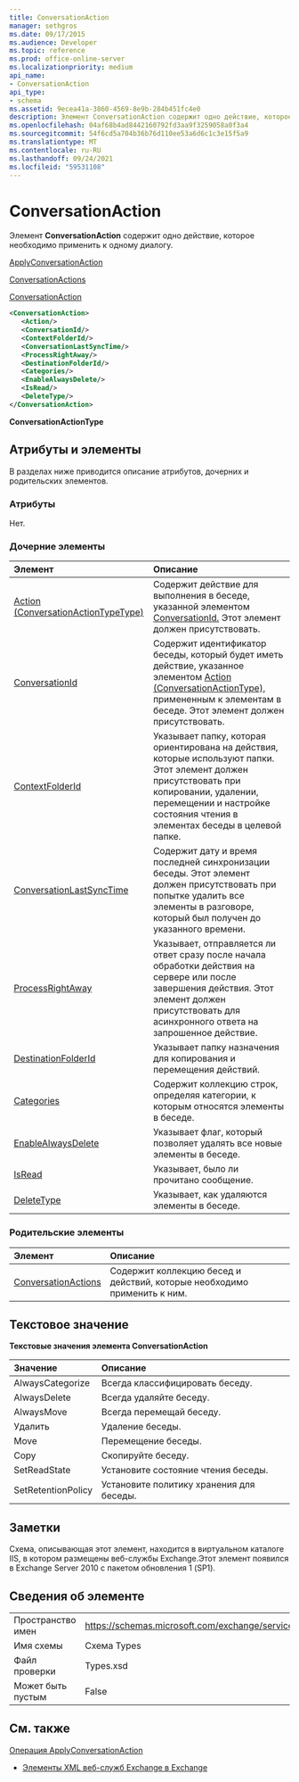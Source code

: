 ```yaml
---
title: ConversationAction
manager: sethgros
ms.date: 09/17/2015
ms.audience: Developer
ms.topic: reference
ms.prod: office-online-server
ms.localizationpriority: medium
api_name:
- ConversationAction
api_type:
- schema
ms.assetid: 9ecea41a-3860-4569-8e9b-284b451fc4e0
description: Элемент ConversationAction содержит одно действие, которое необходимо применить к одному диалогу.
ms.openlocfilehash: 04af68b4ad8442160792fd3aa9f3259058a0f3a4
ms.sourcegitcommit: 54f6cd5a704b36b76d110ee53a6d6c1c3e15f5a9
ms.translationtype: MT
ms.contentlocale: ru-RU
ms.lasthandoff: 09/24/2021
ms.locfileid: "59531108"
---
```

# <a name="conversationaction"></a>ConversationAction

Элемент **ConversationAction** содержит одно действие, которое необходимо применить к одному диалогу. 
  
[ApplyConversationAction](applyconversationaction.md)
  
[ConversationActions](conversationactions.md)
  
[ConversationAction](conversationaction.md)
  
```XML
<ConversationAction>
   <Action/>
   <ConversationId/>
   <ContextFolderId/>
   <ConversationLastSyncTime/>
   <ProcessRightAway/>
   <DestinationFolderId/>
   <Categories/>
   <EnableAlwaysDelete/>
   <IsRead/>
   <DeleteType/>
</ConversationAction>
```

 **ConversationActionType**
## <a name="attributes-and-elements"></a>Атрибуты и элементы

В разделах ниже приводится описание атрибутов, дочерних и родительских элементов.
  
### <a name="attributes"></a>Атрибуты

Нет.
  
### <a name="child-elements"></a>Дочерние элементы

|**Элемент**|**Описание**|
|:-----|:-----|
|[Action (ConversationActionTypeType)](action-conversationactiontypetype.md) <br/> |Содержит действие для выполнения в беседе, указанной элементом [ConversationId.](conversationid.md) Этот элемент должен присутствовать.  <br/> |
|[ConversationId](conversationid.md) <br/> |Содержит идентификатор беседы, который будет иметь действие, указанное элементом [Action (ConversationActionType),](action-conversationactiontypetype.md) примененным к элементам в беседе. Этот элемент должен присутствовать.  <br/> |
|[ContextFolderId](contextfolderid.md) <br/> |Указывает папку, которая ориентирована на действия, которые используют папки. Этот элемент должен присутствовать при копировании, удалении, перемещении и настройке состояния чтения в элементах беседы в целевой папке.  <br/> |
|[ConversationLastSyncTime](conversationlastsynctime.md) <br/> |Содержит дату и время последней синхронизации беседы. Этот элемент должен присутствовать при попытке удалить все элементы в разговоре, который был получен до указанного времени.  <br/> |
|[ProcessRightAway](processrightaway.md) <br/> |Указывает, отправляется ли ответ сразу после начала обработки действия на сервере или после завершения действия. Этот элемент должен присутствовать для асинхронного ответа на запрошенное действие.  <br/> |
|[DestinationFolderId](destinationfolderid.md) <br/> |Указывает папку назначения для копирования и перемещения действий.  <br/> |
|[Categories](categories-ex15websvcsotherref.md) <br/> |Содержит коллекцию строк, определяя категории, к которым относятся элементы в беседе.  <br/> |
|[EnableAlwaysDelete](enablealwaysdelete.md) <br/> |Указывает флаг, который позволяет удалять все новые элементы в беседе.  <br/> |
|[IsRead](isread.md) <br/> |Указывает, было ли прочитано сообщение.  <br/> |
|[DeleteType](deletetype.md) <br/> |Указывает, как удаляются элементы в беседе.  <br/> |
   
### <a name="parent-elements"></a>Родительские элементы

|**Элемент**|**Описание**|
|:-----|:-----|
|[ConversationActions](conversationactions.md) <br/> |Содержит коллекцию бесед и действий, которые необходимо применить к ним.  <br/> |
   
## <a name="text-value"></a>Текстовое значение

**Текстовые значения элемента ConversationAction**

|**Значение**|**Описание**|
|:-----|:-----|
|AlwaysCategorize  <br/> |Всегда классифицировать беседу.  <br/> |
|AlwaysDelete  <br/> |Всегда удаляйте беседу.  <br/> |
|AlwaysMove  <br/> |Всегда перемещай беседу.  <br/> |
|Удалить  <br/> |Удаление беседы.  <br/> |
|Move  <br/> |Перемещение беседы.  <br/> |
|Copy  <br/> |Скопируйте беседу.  <br/> |
|SetReadState  <br/> |Установите состояние чтения беседы.  <br/> |
|SetRetentionPolicy  <br/> |Установите политику хранения для беседы.  <br/> |
   
## <a name="remarks"></a>Заметки

Схема, описывающая этот элемент, находится в виртуальном каталоге IIS, в котором размещены веб-службы Exchange.Этот элемент появился в Exchange Server 2010 с пакетом обновления 1 (SP1).
  
## <a name="element-information"></a>Сведения об элементе

|||
|:-----|:-----|
|Пространство имен  <br/> |https://schemas.microsoft.com/exchange/services/2006/types  <br/> |
|Имя схемы  <br/> |Схема Types  <br/> |
|Файл проверки  <br/> |Types.xsd  <br/> |
|Может быть пустым  <br/> |False  <br/> |
   
## <a name="see-also"></a>См. также



[Операция ApplyConversationAction](applyconversationaction-operation.md)


- [Элементы XML веб-служб Exchange в Exchange](ews-xml-elements-in-exchange.md)


